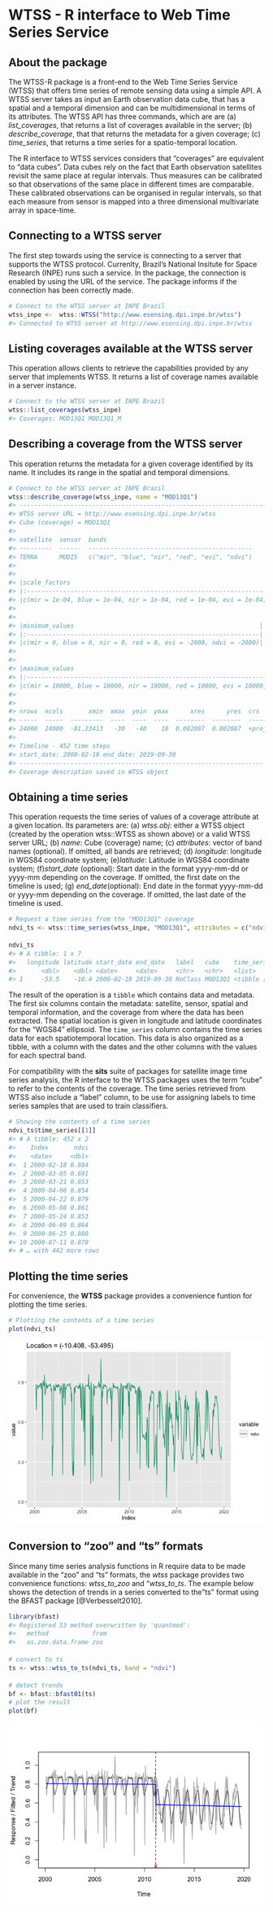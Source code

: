 WTSS - R interface to Web Time Series Service
================

## About the package

The WTSS-R package is a front-end to the Web Time Series Service (WTSS)
that offers time series of remote sensing data using a simple API. A
WTSS server takes as input an Earth observation data cube, that has a
spatial and a temporal dimension and can be multidimensional in terms of
its attributes. The WTSS API has three commands, which are are (a)
*list\_coverages*, that returns a list of coverages available in the
server; (b) *describe\_coverage*, that that returns the metadata for a
given coverage; (c) *time\_series*, that returns a time series for a
spatio-temporal location.

The R interface to WTSS services considers that “coverages” are
equivalent to “data cubes”. Data cubes rely on the fact that Earth
observation satellites revisit the same place at regular intervals. Thus
measures can be calibrated so that observations of the same place in
different times are comparable. These calibrated observations can be
organised in regular intervals, so that each measure from sensor is
mapped into a three dimensional multivariate array in space-time.

## Connecting to a WTSS server

The first step towards using the service is connecting to a server that
supports the WTSS protocol. Currenlty, Brazil’s National Insitute for
Space Research (INPE) runs such a service. In the package, the
connection is enabled by using the URL of the service. The package
informs if the connection has been correctly made.

``` r
# Connect to the WTSS server at INPE Brazil
wtss_inpe <-  wtss::WTSS("http://www.esensing.dpi.inpe.br/wtss")
#> Connected to WTSS server at http://www.esensing.dpi.inpe.br/wtss
```

## Listing coverages available at the WTSS server

This operation allows clients to retrieve the capabilities provided by
any server that implements WTSS. It returns a list of coverage names
available in a server instance.

``` r
# Connect to the WTSS server at INPE Brazil
wtss::list_coverages(wtss_inpe)
#> Coverages: MOD13Q1 MOD13Q1_M
```

## Describing a coverage from the WTSS server

This operation returns the metadata for a given coverage identified by
its name. It includes its range in the spatial and temporal dimensions.

``` r
# Connect to the WTSS server at INPE Brazil
wtss::describe_coverage(wtss_inpe, name = "MOD13Q1")
#> ---------------------------------------------------------------------
#> WTSS server URL = http://www.esensing.dpi.inpe.br/wtss
#> Cube (coverage) = MOD13Q1
#> 
#> satellite  sensor  bands                                        
#> ---------  ------  ---------------------------------------------
#> TERRA      MODIS   c("mir", "blue", "nir", "red", "evi", "ndvi")
#> 
#> 
#> |scale_factors                                                                    |
#> |:--------------------------------------------------------------------------------|
#> |c(mir = 1e-04, blue = 1e-04, nir = 1e-04, red = 1e-04, evi = 1e-04, ndvi = 1e-04)|
#> 
#> 
#> |minimum_values                                                   |
#> |:----------------------------------------------------------------|
#> |c(mir = 0, blue = 0, nir = 0, red = 0, evi = -2000, ndvi = -2000)|
#> 
#> 
#> |maximum_values                                                                   |
#> |:--------------------------------------------------------------------------------|
#> |c(mir = 10000, blue = 10000, nir = 10000, red = 10000, evi = 10000, ndvi = 10000)|
#> 
#> 
#> nrows  ncols       xmin  xmax  ymin  ymax      xres      yres  crs                                
#> -----  -----  ---------  ----  ----  ----  --------  --------  -----------------------------------
#> 24000  24000  -81.23413   -30   -40    10  0.002087  0.002087  +proj=longlat +datum=WGS84 +no_defs
#> 
#> Timeline - 452 time steps
#> start_date: 2000-02-18 end_date: 2019-09-30
#> -------------------------------------------------------------------
#> Coverage description saved in WTSS object
```

## Obtaining a time series

This operation requests the time series of values of a coverage
attribute at a given location. Its parameters are: (a) *wtss.obj*:
either a WTSS object (created by the operation wtss::WTSS as shown
above) or a valid WTSS server URL; (b) *name*: Cube (coverage) name; (c)
*attributes*: vector of band names (optional). If omitted, all bands are
retrieved; (d) *longitude*: longitude in WGS84 coordinate system;
(e)*latitude*: Latitude in WGS84 coordinate system; (f)*start\_date*
(optional): Start date in the format yyyy-mm-dd or yyyy-mm depending on
the coverage. If omitted, the first date on the timeline is used; (g)
*end\_date*(optional): End date in the format yyyy-mm-dd or yyyy-mm
depending on the coverage. If omitted, the last date of the timeline is
used.

``` r
# Request a time series from the "MOD13Q1" coverage
ndvi_ts <- wtss::time_series(wtss_inpe, "MOD13Q1", attributes = c("ndvi"), latitude = -10.408, longitude = -53.495)

ndvi_ts
#> # A tibble: 1 x 7
#>   longitude latitude start_date end_date   label   cube    time_series       
#>       <dbl>    <dbl> <date>     <date>     <chr>   <chr>   <list>            
#> 1     -53.5    -10.4 2000-02-18 2019-09-30 NoClass MOD13Q1 <tibble [452 × 2]>
```

The result of the operation is a `tibble` which contains data and
metadata. The first six columns contain the metadata: satellite, sensor,
spatial and temporal information, and the coverage from where the data
has been extracted. The spatial location is given in longitude and
latitude coordinates for the “WGS84” ellipsoid. The `time_series` column
contains the time series data for each spatiotemporal location. This
data is also organized as a tibble, with a column with the dates and the
other columns with the values for each spectral band.

For compatibility with the **sits** suite of packages for satellite
image time series analysis, the R interface to the WTSS packages uses
the term “cube” to refer to the contents of the coverage. The time
series retrieved from WTSS also include a “label” column, to be use for
assigning labels to time series samples that are used to train
classifiers.

``` r
# Showing the contents of a time series
ndvi_ts$time_series[[1]]
#> # A tibble: 452 x 2
#>    Index       ndvi
#>    <date>     <dbl>
#>  1 2000-02-18 0.884
#>  2 2000-03-05 0.691
#>  3 2000-03-21 0.853
#>  4 2000-04-06 0.854
#>  5 2000-04-22 0.879
#>  6 2000-05-08 0.861
#>  7 2000-05-24 0.853
#>  8 2000-06-09 0.864
#>  9 2000-06-25 0.880
#> 10 2000-07-11 0.870
#> # … with 442 more rows
```

## Plotting the time series

For convenience, the **WTSS** package provides a convenience funtion for
plotting the time series.

``` r
# Plotting the contents of a time series
plot(ndvi_ts)
```

![](man/figures/README-unnamed-chunk-6-1.png)<!-- -->

## Conversion to “zoo” and “ts” formats

Since many time series analysis functions in R require data to be made
available in the “zoo” and “ts” formats, the *wtss* package provides two
convenience functions: *wtss\_to\_zoo* and “*wtss\_to\_ts*. The example
below shows the detection of trends in a series converted to the”ts"
format using the BFAST package \[@Verbesselt2010\].

``` r
library(bfast)
#> Registered S3 method overwritten by 'quantmod':
#>   method            from
#>   as.zoo.data.frame zoo

# convert to ts
ts <- wtss::wtss_to_ts(ndvi_ts, band = "ndvi")

# detect trends
bf <- bfast::bfast01(ts)
# plot the result
plot(bf)
```

![](man/figures/README-unnamed-chunk-7-1.png)<!-- -->
